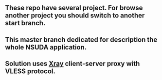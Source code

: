 These repo have several project. For browse another project you should
switch to another start branch.
----------------------------------------------------------------------
This master branch dedicated for description the whole NSUDA application.
----------------------------------------------------------------------
Solution uses <a href="https://xtls.github.io">Xray</a> client-server proxy with VLESS protocol.
----------------------------------------------------------------------
